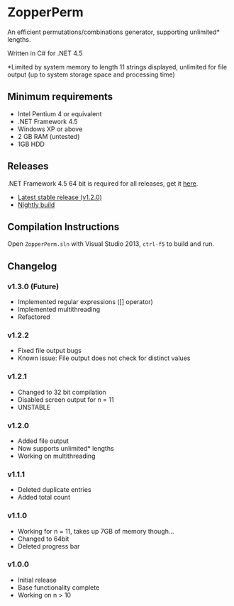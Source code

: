 # ZopperPerm
An efficient permutations/combinations generator, supporting unlimited* lengths.

Written in C# for .NET 4.5

*Limited by system memory to length 11 strings displayed, unlimited for file output (up to system storage space and processing time)

## Minimum requirements
- Intel Pentium 4 or equivalent
- .NET Framework 4.5
- Windows XP or above
- 2 GB RAM (untested)
- 1GB HDD

## Releases

.NET Framework 4.5 64 bit is required for all releases, get it [here](https://www.microsoft.com/en-ca/download/details.aspx?id=30653).

- [Latest stable release (v1.2.0)](https://github.com/DavidLu1997/ZopperPerm/releases/tag/v1.2.0)
- [Nightly build](https://github.com/DavidLu1997/ZopperPerm/blob/master/ZopperPerm.exe)

## Compilation Instructions

Open `ZopperPerm.sln` with Visual Studio 2013, `ctrl-f5` to build and run.

## Changelog

### v1.3.0 (Future)
- Implemented regular expressions ([] operator)
- Implemented multithreading
- Refactored

### v1.2.2
- Fixed file output bugs
- Known issue: File output does not check for distinct values

### v1.2.1
- Changed to 32 bit compilation
- Disabled screen output for n = 11
- UNSTABLE

### v1.2.0
- Added file output
- Now supports unlimited* lengths
- Working on multithreading

### v1.1.1
- Deleted duplicate entries
- Added total count

### v1.1.0
- Working for n = 11, takes up 7GB of memory though...
- Changed to 64bit
- Deleted progress bar

### v1.0.0
- Initial release
- Base functionality complete
- Working on n > 10
